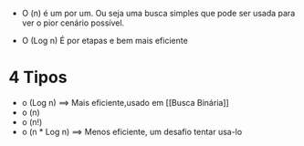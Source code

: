 - O (n)
é um por um. Ou seja uma busca simples que pode ser usada para ver o pior cenário possível.

- O (Log n)
É por etapas e bem mais eficiente 
# 4 Tipos 

- o (Log n) ==> Mais eficiente,usado em [[Busca Binária]]
- o (n)
- o (n!)
- o (n * Log n) ==> Menos eficiente, um desafio tentar usa-lo
